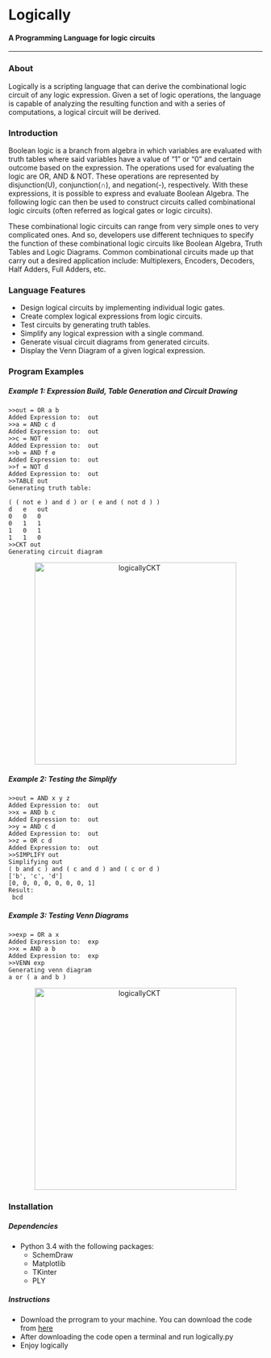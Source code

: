 # Logically
#### A Programming Language for logic circuits

---

### About
Logically is a scripting language that can derive the combinational logic circuit of any logic expression. Given a set of logic operations, the language is capable of analyzing the resulting function and with a series of computations, a logical circuit will be derived.

### Introduction
Boolean logic is a branch from algebra in which variables are evaluated with truth tables where said variables have a value of “1” or “0” and certain outcome based on the expression. The operations used for evaluating the logic are OR, AND & NOT. These operations are represented by disjunction(U), conjunction(∩), and negation(-), respectively. With these expressions, it is possible to express and evaluate Boolean Algebra. The following logic can then be used to construct circuits called combinational logic circuits (often referred as logical gates or logic circuits). 

These combinational logic circuits can range from very simple ones to very complicated ones. And so, developers use different techniques to specify the function of these combinational logic circuits like Boolean Algebra, Truth Tables and Logic Diagrams. Common combinational circuits made up that carry out a desired application include: Multiplexers, Encoders, Decoders, Half Adders, Full Adders, etc.


### Language Features
* Design logical circuits by implementing individual logic gates.
* Create complex logical expressions from logic circuits.
* Test circuits by generating truth tables.
* Simplify any logical expression with a single command.
* Generate visual circuit diagrams from generated circuits.
* Display the Venn Diagram of a given logical expression.


### Program Examples
##### Example 1: Expression Build, Table Generation and Circuit Drawing
```
>>out = OR a b
Added Expression to:  out
>>a = AND c d 
Added Expression to:  out
>>c = NOT e
Added Expression to:  out
>>b = AND f e
Added Expression to:  out
>>f = NOT d
Added Expression to:  out
>>TABLE out
Generating truth table:

( ( not e ) and d ) or ( e and ( not d ) )
d	e	out
0	0	0
0	1	1
1	0	1
1	1	0
>>CKT out
Generating circuit diagram
```
<p align="center">
  <img src="https://raw.githubusercontent.com/javierramirezzayas/logically/blob/master/logicallyCKT.png" alt="logicallyCKT" height="400" width="400"/></p>

##### Example 2: Testing the Simplify
```
>>out = AND x y z
Added Expression to:  out
>>x = AND b c
Added Expression to:  out
>>y = AND c d
Added Expression to:  out
>>z = OR c d
Added Expression to:  out
>>SIMPLIFY out
Simplifying out
( b and c ) and ( c and d ) and ( c or d )
['b', 'c', 'd']
[0, 0, 0, 0, 0, 0, 0, 1]
Result: 
 bcd
```

##### Example 3: Testing Venn Diagrams
```
>>exp = OR a x
Added Expression to:  exp
>>x = AND a b
Added Expression to:  exp
>>VENN exp
Generating venn diagram
a or ( a and b )
```
<p align="center">
  <img src="https://raw.githubusercontent.com/javierramirezzayas/logically/blob/master/logicallyVENN.png" alt="logicallyCKT" height="400" width="400"/></p>

### Installation
##### Dependencies
* Python 3.4 with the following packages:
  * SchemDraw
  * Matplotlib
  * TKinter
  * PLY
##### Instructions
 * Download the prrogram to your machine. You can download the code from <a href="https://github.com/javierramirezzayas/logically/zipball/master"> here </a>
 * After downloading the code open a terminal and run logically.py
 * Enjoy logically
  
